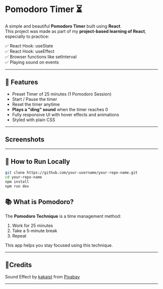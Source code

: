 # Pomodoro Timer ⏳

A simple and beautiful **Pomodoro Timer** built using **React**.  
This project was made as part of my **project-based learning of React**, especially to practice:

✅ React Hook: useState  
✅ React Hook: useEffect    
✅ Browser functions like setInterval  
✅ Playing sound on events 

---

## 🎨 Features

- Preset Timer of 25 minutes (1 Pomodoro Session)
- Start / Pause the timer
- Reset the timer anytime
- **Plays a "ding" sound** when the timer reaches 0
- Fully responsive UI with hover effects and animations
- Styled with plain CSS

---

## Screenshots

---

## 🚀 How to Run Locally

```bash
git clone https://github.com/your-username/your-repo-name.git
cd your-repo-name
npm install
npm run dev
```
## 📚 What is Pomodoro?

The **Pomodoro Technique** is a time management method:
1. Work for 25 minutes
2. Take a 5-minute break
3. Repeat

This app helps you stay focused using this technique.

---

## 🎵Credits

Sound Effect by [kakaist](https://pixabay.com/users/kakaist-48093450/?utm_source=link-attribution&utm_medium=referral&utm_campaign=music&utm_content=330333) from [Pixabay](https://pixabay.com/sound-effects//?utm_source=link-attribution&utm_medium=referral&utm_campaign=music&utm_content=330333)

---